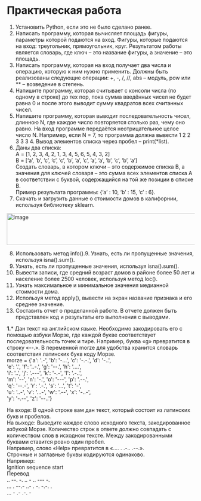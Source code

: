# Практическая работа

1. Установить Python, если это не было сделано ранее.
2. Написать программу, которая вычисляет площадь фигуры, параметры которой подаются на вход. Фигуры, которые подаются на вход: треугольник, прямоугольник, круг. Результатом работы является словарь, где ключ – это название фигуры, а значение – это площадь.
3. Написать программу, которая на вход получает два числа и операцию, которую к ним нужно применить. Должны быть реализованы следующие операции: +, -, /, //, abs – модуль, pow или ** – возведение в степень.
4. Напишите программу, которая считывает с консоли числа (по одному в строке) до тех пор, пока сумма введённых чисел не будет равна 0 и после этого выводит сумму квадратов всех считанных чисел.
5. Напишите программу, которая выводит последовательность чисел, длинною N, где каждое число повторяется столько раз, чему оно равно. На вход программе передаётся неотрицательное целое число N. Например, если N = 7, то программа должна вывести 1 2 2 3 3 3 4. Вывод элементов списка через пробел – print(*list).
6. Даны два списка: <br />
А = [1, 2, 3, 4, 2, 1, 3, 4, 5, 6, 5, 4, 3, 2] <br />
В = [‘a’, ’b’, ’c’, ’c’, ’c’, ’b’, ’a’, ’c’, ’a’, ’a’, ’b’, ’c’, ’b’, ’a’] <br />
Создать словарь, в котором ключи – это содержимое списка В, а значения для ключей словаря – это сумма всех элементов списка А в соответствии с буквой, содержащийся на той же позиции в списке В. <br />
Пример результата программы: {‘a’ : 10, ‘b’ : 15, ‘c’ : 6}.
7. Скачать и загрузить данные о стоимости домов в калифорнии, используя библиотеку sklearn.

<img width="734" height="85" alt="image" src="https://github.com/user-attachments/assets/10a2fb27-17e6-47a2-8a8a-6708f15b43e5"/>

8. Использовать метод info().9. Узнать, есть ли пропущенные значения, используя isna().sum().
9. Узнать, есть ли пропущенные значения, используя isna().sum().
10. Вывести записи, где средний возраст домов в районе более 50 лет и население более 2500 человек, используя метод loc().
11. Узнать максимальное и минимальное значения медианной стоимости дома.
12. Используя метод apply(), вывести на экран название признака и его среднее значение.
13. Составить отчет о проделанной работе. В отчете должен быть представлен код и результаты его выполнения с выводами.

**1.***
Дан текст на английском языке. Необходимо закодировать его с помощью азбуки Морзе, где каждой букве соответствует последовательность точек и тире. Например, буква «g» превратится в строку «--.». В переменной morze для удобства хранится словарь соответствия латинских букв коду Морзе. <br />
morze = {'a': '.-', 'b': '-…', 'c': '-.-.', 'd': '-..', <br />
         'e': '.', 'f': '..-.', 'g': '--.', 'h': '….', <br />
         'i': '..', 'j': '.---', 'k': '-.-', 'l': '.-..', <br />
         'm': '--', 'n': '-.', 'o': '---', 'p': '.--.', <br />
         'q': '--.-', 'r': '.-.', 's': '…', 't': '-', <br />
         'u': '..-', 'v': '…-', 'w': '.--', 'x': '-..-', <br />
         'y': '-.--', 'z': '--..'}

На входе: В одной строке вам дан текст, который состоит из латинских букв и пробелов. <br />
На выходе: Выведите каждое слово исходного текста, закодированное азбукой Морзе. Количество строк в ответе должно совпадать с количеством слов в исходном тексте. Между закодированными буквами ставится ровно один пробел. <br />
Например, слово «Help» превратится в «.... . .-.. .--.». <br />
Строчные и заглавные буквы кодируются одинаково. <br />
Например: <br />
Ignition sequence start <br />
Перевод <br />
.. --. -. .. - .. --- -. <br />
… . --.- ..- . -. -.-. . <br />
… - .- .-. - <br />
